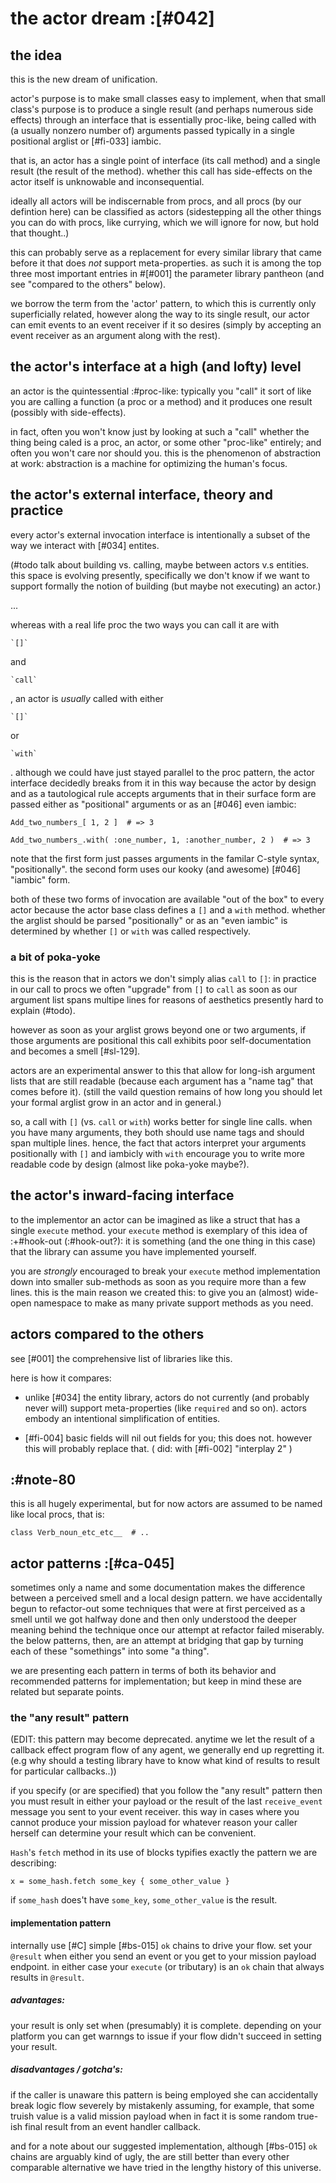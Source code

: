# the actor dream :[#042]

## the idea

this is the new dream of unification.

actor's purpose is to make small classes easy to implement, when that
small class's purpose is to produce a single result (and perhaps numerous
side effects) through an interface that is essentially proc-like, being
called with (a usually nonzero number of) arguments passed typically in
a single positional arglist or [#fi-033] iambic.

that is, an actor has a single point of interface (its call method) and
a single result (the result of the method). whether this call has
side-effects on the actor itself is unknowable and inconsequential.

ideally all actors will be indiscernable from procs, and all procs (by
our defintion here) can be classified as actors (sidestepping all the other
things you can do with procs, like currying, which we will ignore for now,
but hold that thought..)

this can probably serve as a replacement for every similar library that
came before it that does *not* support meta-properties. as such it is
among the top three most important entries in #[#001] the parameter
library pantheon (and see "compared to the others" below).

we borrow the term from the 'actor' pattern, to which this is currently
only superficially related, however along the way to its single result,
our actor can emit events to an event receiver if it so desires (simply
by accepting an event receiver as an argument along with the rest).




## the actor's interface at a high (and lofty) level

an actor is the quintessential :#proc-like: typically you "call" it sort of
like you are calling a function (a proc or a method) and it produces one
result (possibly with side-effects).

in fact, often you won't know just by looking at such a "call" whether the
thing being caled is a proc, an actor, or some other "proc-like" entirely;
and often you won't care nor should you. this is the phenomenon of
abstraction at work: abstraction is a machine for optimizing the human's
focus.




## the actor's external interface, theory and practice

every actor's external invocation interface is intentionally a subset of
the way we interact with [#034] entites.

(#todo talk about building vs. calling, maybe between actors v.s
entities. this space is evolving presently, specifically we don't know
if we want to support formally the notion of building (but maybe not
executing) an actor.)

...

whereas with a real life proc the two ways you can call it are with

    `[]`

and

    `call`

, an actor is *usually* called with either

    `[]`

or

    `with`

. although we could have just stayed parallel to the proc pattern, the
actor interface decidedly breaks from it in this way because the actor by
design and as a tautological rule accepts arguments that in their surface
form are passed either as "positional" arguments or as an [#046] even
iambic:


    Add_two_numbers_[ 1, 2 ]  # => 3

    Add_two_numbers_.with( :one_number, 1, :another_number, 2 )  # => 3


note that the first form just passes arguments in the familar C-style
syntax, "positionally". the second form uses our kooky (and awesome)
[#046] "iambic" form.

both of these two forms of invocation are available "out of the box" to
every actor because the actor base class defines a `[]` and a `with`
method. whether the arglist should be parsed "positionally" or as an
"even iambic" is determined by whether `[]` or `with` was called
respectively.


### a bit of poka-yoke

this is the reason that in actors we don't simply alias `call` to `[]`:
in practice in our call to procs we often "upgrade" from `[]` to `call`
as soon as our argument list spans multipe lines for reasons of aesthetics
presently hard to explain (#todo).

however as soon as your arglist grows beyond one or two arguments, if
those arguments are positional this call exhibits poor self-documentation
and becomes a smell [#sl-129].

actors are an experimental answer to this that allow for long-ish
argument lists that are still readable (because each argument has a
"name tag" that comes before it). (still the vaild question remains of
how long you should let your formal arglist grow in an actor and in
general.)

so, a call with `[]` (vs. `call` or `with`) works better for single line
calls. when you have many arguments, they both should use name tags and
should span multiple lines. hence, the fact that actors interpret your
arguments positionally with `[]` and iambicly with `with` encourage you
to write more readable code by design (almost like poka-yoke maybe?).




## the actor's inward-facing interface


to the implementor an actor can be imagined as like a struct that has
a single `execute` method. your `execute` method is exemplary of this
idea of :+#hook-out (:#hook-out?): it is something (and the one thing
in this case) that the library can assume you have implemented yourself.

you are *strongly* encouraged to break your `execute` method implementation
down into smaller sub-methods as soon as you require more than a few lines.
this is the main reason we created this: to give you an (almost) wide-open
namespace to make as many private support methods as you need.




## actors compared to the others

see [#001] the comprehensive list of libraries like this.


here is how it compares:

 + unlike [#034] the entity library, actors do not currently (and
   probably never will) support meta-properties (like `required` and so
   on). actors embody an intentional simplification of entities.

 + [#fi-004] basic fields will nil out fields for you; this does not.
   however this will probably replace that. ( did: with [#fi-002] "interplay 2" )




## :#note-80

this is all hugely experimental, but for now actors are assumed to be
named like local procs, that is:

    class Verb_noun_etc_etc__  # ..




## actor patterns :[#ca-045]

sometimes only a name and some documentation makes the difference
between a perceived smell and a local design pattern. we have
accidentally begun to refactor-out some techniques that were at first
perceived as a smell until we got halfway done and then only understood
the deeper meaning behind the technique once our attempt at refactor
failed miserably. the below patterns, then, are an attempt at bridging
that gap by turning each of these "somethings" into some "a thing".

we are presenting each pattern in terms of both its behavior and
recommended patterns for implementation; but keep in mind these are
related but separate points.




### the "any result" pattern

(EDIT: this pattern may become deprecated. anytime we let the result of
a callback effect program flow of any agent, we generally end up
regretting it. (e.g why should a testing library have to know what kind
of results to result for particular callbacks..))

if you specify (or are specified) that you follow the "any result"
pattern then you must result in either your payload or the result of
the last `receive_event` message you sent to your event receiver. this
way in cases where you cannot produce your mission payload for whatever
reason your caller herself can determine your result which can be
convenient.

`Hash`'s `fetch` method in its use of blocks typifies exactly the
pattern we are describing:


    x = some_hash.fetch some_key { some_other_value }


if `some_hash` does't have `some_key`, `some_other_value` is the result.


#### implementation pattern

internally use [#C] simple [#bs-015] `ok` chains to drive your flow. set your
`@result` when either you send an event or you get to your mission
payload endpoint. in either case your `execute` (or tributary) is an
`ok` chain that always results in `@result`.


##### advantages:

your result is only set when (presumably) it is complete. depending on
your platform you can get warnngs to issue if your flow didn't succeed
in setting your result.


##### disadvantages / gotcha's:

if the caller is unaware this pattern is being employed she can
accidentally break logic flow severely by mistakenly assuming, for
example, that some truish value is a valid mission payload when in fact
it is some random true-ish final result from an event handler callback.

and for a note about our suggested implementation,
although [#bs-015] `ok` chains are arguably kind of ugly, the are still better than
every other comparable alternative we have tried in the lengthy history
of this universe.

